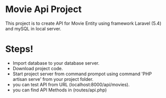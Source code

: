 # Movie Api Project

This project is to create API for Movie Entity using framework Laravel (5.4) and mySQL in local server.

# Steps!

  - Import database to your database server.
  - Download project code.
  - Start project server from command prompot using command 'PHP artisan serve' from your project folder.
  - you can test API from URL (localhost:8000/api/movies).
  - you can find API Methods in (routes/api.php)
